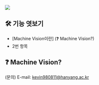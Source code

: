 <img src="https://capsule-render.vercel.app/api?type=rounded&color=A3DCBE&height=200&section=header&text=Guideline%20for%20beginner&fontSize=70" />

## 🛠 기능 엿보기
  - [Machine Vision이란] (❓ Machine Vision?)
  - 2번 항목

## ❓ Machine Vision?


(문의) E-mail: kevin980811@hanyang.ac.kr
